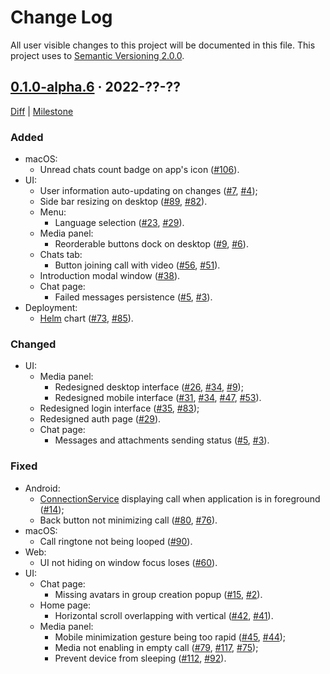Change Log
==========

All user visible changes to this project will be documented in this file. This project uses to [Semantic Versioning 2.0.0].




## [0.1.0-alpha.6] · 2022-??-??
[0.1.0-alpha.6]: /../../tree/v0.1.0-alpha.6

[Diff](/../../compare/3aa35d5bf8ba9728f54db7bf4e21425711097cda...v0.1.0-alpha.6) | [Milestone](/../../milestone/1)

### Added

- macOS:
    - Unread chats count badge on app's icon ([#106]).
- UI:
    - User information auto-updating on changes ([#7], [#4]);
    - Side bar resizing on desktop ([#89], [#82]).
    - Menu:
        - Language selection ([#23], [#29]).
    - Media panel:
        - Reorderable buttons dock on desktop ([#9], [#6]).
    - Chats tab:
        - Button joining call with video ([#56], [#51]).
    - Introduction modal window ([#38]).
    - Chat page:
        - Failed messages persistence ([#5], [#3]).
- Deployment:
    - [Helm] chart ([#73], [#85]).

### Changed

- UI:
    - Media panel:
        - Redesigned desktop interface ([#26], [#34], [#9]);
        - Redesigned mobile interface ([#31], [#34], [#47], [#53]).
    - Redesigned login interface ([#35], [#83]);
    - Redesigned auth page ([#29]).
    - Chat page:
        - Messages and attachments sending status ([#5], [#3]).

### Fixed

- Android:
    - [ConnectionService] displaying call when application is in foreground ([#14]);
    - Back button not minimizing call ([#80], [#76]).
- macOS:
    - Call ringtone not being looped ([#90]).
- Web:
    - UI not hiding on window focus loses ([#60]).
- UI:
    - Chat page:
        - Missing avatars in group creation popup ([#15], [#2]).
    - Home page:
        - Horizontal scroll overlapping with vertical ([#42], [#41]).
    - Media panel:
        - Mobile minimization gesture being too rapid ([#45], [#44]);
        - Media not enabling in empty call ([#79], [#117], [#75]);
        - Prevent device from sleeping ([#112], [#92]). 

[#2]: /../../issues/2
[#3]: /../../issues/3
[#4]: /../../issues/4
[#5]: /../../pull/5
[#6]: /../../issues/6
[#7]: /../../pull/7
[#9]: /../../pull/9
[#14]: /../../pull/14
[#15]: /../../pull/15
[#23]: /../../pull/23
[#26]: /../../pull/26
[#29]: /../../pull/29
[#31]: /../../pull/31
[#34]: /../../pull/34
[#35]: /../../pull/35
[#38]: /../../pull/38
[#41]: /../../issues/41
[#42]: /../../pull/42
[#44]: /../../issues/44
[#45]: /../../pull/45
[#47]: /../../pull/47
[#51]: /../../issues/51
[#53]: /../../pull/53
[#56]: /../../pull/56
[#60]: /../../pull/60
[#73]: /../../pull/73
[#75]: /../../issues/75
[#76]: /../../issues/76
[#79]: /../../pull/79
[#80]: /../../pull/80
[#82]: /../../issues/82
[#83]: /../../pull/83
[#85]: /../../pull/85
[#89]: /../../pull/89
[#90]: /../../pull/90
[#92]: /../../issues/92
[#106]: /../../pull/106
[#112]: /../../pull/112
[#117]: /../../pull/117




[ConnectionService]: https://developer.android.com/reference/android/telecom/ConnectionService
[Helm]: https://helm.sh
[Semantic Versioning 2.0.0]: https://semver.org
